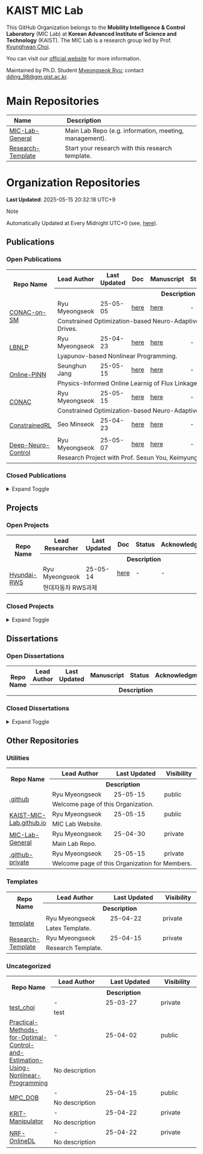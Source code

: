 
# KAIST MIC Lab

This GitHub Organization belongs to the **Mobility Intelligence & Control Laboratory** (MIC Lab) at **Korean Advanced Institute of Science and Technology** (KAIST).
The MIC Lab is a research group led by Prof. [Kyunghwan Choi](https://github.com/orgs/KAIST-MIC-Lab/people/Kyunghwan-Choi).

You can visit our [official website](https://kaist-mic-lab.github.io) for more information.

Maintained by Ph.D. Student [Myeongseok Ryu](https://github.com/DDingR); contact [dding_98@gm.gist.ac.kr](mailto:dding_98@gm.gist.ac.kr).

# Main Repositories

|<div style="width:70px">Name</div>|<div style="width:100px">Description</div>|
|------|---|
|[MIC-Lab-General](https://github.com/KAIST-MIC-Lab/MIC-Lab-General)|Main Lab Repo (e.g. information, meeting, management).|
|[Research-Template](https://github.com/KAIST-MIC-Lab/Research-Template)|Start your research with this research template.|

# Organization Repositories 

**Last Updated**: 2025-05-15 20:32:18 UTC+9
> [!Note]
> Automatically Updated at Every Midnight UTC+0
> (see, [here](https://github.com/KAIST-MIC-Lab/.github-private/actions/workflows/auto_readme_gen.yml)).

## Publications

### Open Publications
<table>
<!--  -->   
    <tr>
        <th style="width:10%" rowspan="2">Repo Name</th>
        <th>Lead Author</th>
        <th>Last Updated</th>
        <th>Doc</th>
        <th>Manuscript</th>
        <th>Status</th>
        <th>Acknowledgment</th>
        <th>Visibility</th>
    </tr>
    <tr>
        <th colspan="7">Description</th>
    </tr>
<!--  -->
    <tr>
        <td rowspan="2"><a href="https://github.com/KAIST-MIC-Lab/CONAC-on-SM">CONAC-on-SM</a></td>
        <td>Ryu Myeongseok</td>
        <td>25-05-05</td>
        <td><a href="https://github.com/KAIST-MIC-Lab/CONAC-on-SM/blob/main/">here</a></td>
        <td><a href="https://github.com/KAIST-MIC-Lab/CONAC-on-SM/blob/main/manuscript.pdf">here</a></td>
        <td>-</td>
        <td>-</td>
        <td>private</td>
    </tr>
    <tr>
        <td colspan="7">Constrained Optimization-based Neuro-Adaptive Control or Synchronous Machine Drives.</td>
    </tr>                           
<!--  -->
    <tr>
        <td rowspan="2"><a href="https://github.com/KAIST-MIC-Lab/LBNLP">LBNLP</a></td>
        <td>Ryu Myeongseok</td>
        <td>25-04-23</td>
        <td><a href="https://github.com/KAIST-MIC-Lab/LBNLP/blob/main//doc/main.pdf">here</a></td>
        <td><a href="https://github.com/KAIST-MIC-Lab/LBNLP/blob/main/">here</a></td>
        <td>-</td>
        <td>-</td>
        <td>private</td>
    </tr>
    <tr>
        <td colspan="7">Lyapunov-based Nonlinear Programming.</td>
    </tr>                           
<!--  -->
    <tr>
        <td rowspan="2"><a href="https://github.com/KAIST-MIC-Lab/Online-PINN">Online-PINN</a></td>
        <td>Seunghun Jang</td>
        <td>25-05-15</td>
        <td><a href="https://github.com/KAIST-MIC-Lab/Online-PINN/blob/main//doc/main.pdf">here</a></td>
        <td><a href="https://github.com/KAIST-MIC-Lab/Online-PINN/blob/main/manuscript.pdf">here</a></td>
        <td>-</td>
        <td>-</td>
        <td>private</td>
    </tr>
    <tr>
        <td colspan="7">Physics-Informed Online Learnig of Flux Linkage Model for SM.</td>
    </tr>                           
<!--  -->
    <tr>
        <td rowspan="2"><a href="https://github.com/KAIST-MIC-Lab/CONAC">CONAC</a></td>
        <td>Ryu Myeongseok</td>
        <td>25-05-15</td>
        <td><a href="https://github.com/KAIST-MIC-Lab/CONAC/blob/main/">here</a></td>
        <td><a href="https://github.com/KAIST-MIC-Lab/CONAC/blob/main/manuscript.pdf">here</a></td>
        <td>-</td>
        <td>-</td>
        <td>public</td>
    </tr>
    <tr>
        <td colspan="7">Constrained Optimization-based Neuro-Adaptive Control.</td>
    </tr>                           
<!--  -->
    <tr>
        <td rowspan="2"><a href="https://github.com/KAIST-MIC-Lab/ConstrainedRL">ConstrainedRL</a></td>
        <td>Seo Minseok</td>
        <td>25-04-23</td>
        <td><a href="https://github.com/KAIST-MIC-Lab/ConstrainedRL/blob/main//doc/main.pdf">here</a></td>
        <td><a href="https://github.com/KAIST-MIC-Lab/ConstrainedRL/blob/main/">here</a></td>
        <td>-</td>
        <td>-</td>
        <td>private</td>
    </tr>
    <tr>
        <td colspan="7"></td>
    </tr>                           
<!--  -->
    <tr>
        <td rowspan="2"><a href="https://github.com/KAIST-MIC-Lab/Deep-Neuro-Control">Deep-Neuro-Control</a></td>
        <td>Ryu Myeongseok</td>
        <td>25-05-07</td>
        <td><a href="https://github.com/KAIST-MIC-Lab/Deep-Neuro-Control/blob/main//doc/main.pdf">here</a></td>
        <td><a href="https://github.com/KAIST-MIC-Lab/Deep-Neuro-Control/blob/main/manuscript.pdf">here</a></td>
        <td>-</td>
        <td>-</td>
        <td>private</td>
    </tr>
    <tr>
        <td colspan="7">Research Project with Prof. Sesun You, Keimyung University.</td>
    </tr>                           
</table>

### Closed Publications
<details>
<summary>Expand Toggle</summary>
<div markdown="1">

<table>
<!--  -->   
    <tr>
        <th style="width:10%" rowspan="2">Repo Name</th>
        <th>Lead Author</th>
        <th>Last Updated</th>
        <th>Doc</th>
        <th>Manuscript</th>
        <th>Status</th>
        <th>Acknowledgment</th>
        <th>Visibility</th>
    </tr>
    <tr>
        <th colspan="7">Description</th>
    </tr>
<!--  -->
    <tr>
        <td rowspan="2"><a href="https://github.com/KAIST-MIC-Lab/Integration-Error-Estimation-Based-FLE">Integration-Error-Estimation-Based-FLE</a></td>
        <td>Seunghun Jang</td>
        <td>25-05-12</td>
        <td><a href="https://github.com/KAIST-MIC-Lab/Integration-Error-Estimation-Based-FLE/blob/main/">here</a></td>
        <td><a href="https://github.com/KAIST-MIC-Lab/Integration-Error-Estimation-Based-FLE/blob/main/manuscript.pdf">here</a></td>
        <td>-</td>
        <td>-</td>
        <td>public</td>
    </tr>
    <tr>
        <td colspan="7">Integration Error Estimation-based FLE.</td>
    </tr>                           
<!--  -->
    <tr>
        <td rowspan="2"><a href="https://github.com/KAIST-MIC-Lab/CNN-based-Adaptive-Control">CNN-based-Adaptive-Control</a></td>
        <td>Ryu Myeongseok</td>
        <td>25-03-30</td>
        <td><a href="https://github.com/KAIST-MIC-Lab/CNN-based-Adaptive-Control/blob/main/">here</a></td>
        <td><a href="https://github.com/KAIST-MIC-Lab/CNN-based-Adaptive-Control/blob/main/L4DC25%201st%20sub.pdf">here</a></td>
        <td>-</td>
        <td>-</td>
        <td>public</td>
    </tr>
    <tr>
        <td colspan="7">Neuro-adaptive control with CNN</td>
    </tr>                           
<!--  -->
    <tr>
        <td rowspan="2"><a href="https://github.com/KAIST-MIC-Lab/ESO-FLE">ESO-FLE</a></td>
        <td>Seunghun Jang</td>
        <td>25-05-12</td>
        <td><a href="https://github.com/KAIST-MIC-Lab/ESO-FLE/blob/main/">here</a></td>
        <td><a href="https://github.com/KAIST-MIC-Lab/ESO-FLE/blob/main/manuscript.pdf">here</a></td>
        <td>-</td>
        <td>-</td>
        <td>public</td>
    </tr>
    <tr>
        <td colspan="7">Extended State Observer-based Flux Linkage Estimator</td>
    </tr>                           
</table>
</div>
</details>

## Projects

### Open Projects
<table>
<!--  -->   
    <tr>
        <th style="width:10%" rowspan="2">Repo Name</th>
        <th>Lead Researcher</th>
        <th>Last Updated</th>
        <th>Doc</th>
        <th>Status</th>
        <th>Acknowledgment</th>
        <th>Visibility</th>
    </tr>
    <tr>
        <th colspan="6">Description</th>
    </tr>
<!--  -->
    <tr>
        <td rowspan="2"><a href="https://github.com/KAIST-MIC-Lab/Hyundai-RWS">Hyundai-RWS</a></td>
        <td>Ryu Myeongseok</td>
        <td>25-05-14</td>
        <td><a href="https://github.com/KAIST-MIC-Lab/Hyundai-RWS/blob/main/./doc/main.pdf">here</a></td>
        <td>-</td>
        <td>-</td>
        <td>private</td>
    </tr>
    <tr>
        <td colspan="6">현대자동차 RWS과제</td>
    </tr>                           
</table>

### Closed Projects
<details>
<summary>Expand Toggle</summary>
<div markdown="1">

<table>
<!--  -->   
    <tr>
        <th style="width:10%" rowspan="2">Repo Name</th>
        <th>Lead Researcher</th>
        <th>Last Updated</th>
        <th>Doc</th>
        <th>Status</th>
        <th>Acknowledgment</th>
        <th>Visibility</th>
    </tr>
    <tr>
        <th colspan="6">Description</th>
    </tr>
</table>
</div>
</details>

## Dissertations

### Open Dissertations
<table>
<!--  -->   
    <tr>
        <th style="width:10%" rowspan="2">Repo Name</th>
        <th>Lead Author</th>
        <th>Last Updated</th>
        <th>Manuscript</th>
        <th>Status</th>
        <th>Acknowledgment</th>
        <th>Visibility</th>
    </tr>
    <tr>
        <th colspan="6">Description</th>
    </tr>
</table>

### Closed Dissertations
<details>
<summary>Expand Toggle</summary>
<div markdown="1">

<table>
<!--  -->   
    <tr>
        <th style="width:10%" rowspan="2">Repo Name</th>
        <th>Lead Author</th>
        <th>Last Updated</th>
        <th>Manuscript</th>
        <th>Status</th>
        <th>Acknowledgment</th>
        <th>Visibility</th>
    </tr>
    <tr>
        <th colspan="6">Description</th>
    </tr>
<!--  -->
    <tr>
        <td rowspan="2"><a href="https://github.com/KAIST-MIC-Lab/Myeongseok-Master-s-Thesis">Myeongseok-Master-s-Thesis</a></td>
        <td>Ryu Myeongseok</td>
        <td>25-03-29</td>
        <td><a href="https://github.com/KAIST-MIC-Lab/Myeongseok-Master-s-Thesis/blob/main/Dissertation.pdf">here</a></td>
        <td>-</td>
        <td>-</td>
        <td>public</td>
    </tr>
    <tr>
        <td colspan="6">Master Thesis</td>
    </tr>                           
<!--  -->
    <tr>
        <td rowspan="2"><a href="https://github.com/KAIST-MIC-Lab/Seunghun-Master-s-Thesis">Seunghun-Master-s-Thesis</a></td>
        <td>Jang Seunghun</td>
        <td>25-04-01</td>
        <td><a href="https://github.com/KAIST-MIC-Lab/Seunghun-Master-s-Thesis/blob/main/Dissertation.pdf">here</a></td>
        <td>-</td>
        <td>-</td>
        <td>public</td>
    </tr>
    <tr>
        <td colspan="6">Master Thesis</td>
    </tr>                           
</table>
</div>
</details>

## Other Repositories

### Utilities
<table>
<!--  -->   
    <tr>
        <th style="width:10%" rowspan="2">Repo Name</th>
        <th>Lead Author</th>
        <th>Last Updated</th>
        <th>Visibility</th>
    </tr>
    <tr>
        <th colspan="3">Description</th>
    </tr>
<!--  -->
    <tr>
        <td rowspan="2"><a href="https://github.com/KAIST-MIC-Lab/.github">.github</a></td>
        <td>Ryu Myeongseok</td>
        <td>25-05-15</td>
        <td>public</td>
    </tr>
    <tr>
        <td colspan="3">Welcome page of this Organization.</td>
    </tr>                           
<!--  -->
    <tr>
        <td rowspan="2"><a href="https://github.com/KAIST-MIC-Lab/KAIST-MIC-Lab.github.io">KAIST-MIC-Lab.github.io</a></td>
        <td>Ryu Myeongseok</td>
        <td>25-05-15</td>
        <td>public</td>
    </tr>
    <tr>
        <td colspan="3">MIC Lab Website.</td>
    </tr>                           
<!--  -->
    <tr>
        <td rowspan="2"><a href="https://github.com/KAIST-MIC-Lab/MIC-Lab-General">MIC-Lab-General</a></td>
        <td>Ryu Myeongseok</td>
        <td>25-04-30</td>
        <td>private</td>
    </tr>
    <tr>
        <td colspan="3">Main Lab Repo.</td>
    </tr>                           
<!--  -->
    <tr>
        <td rowspan="2"><a href="https://github.com/KAIST-MIC-Lab/.github-private">.github-private</a></td>
        <td>Ryu Myeongseok</td>
        <td>25-05-15</td>
        <td>private</td>
    </tr>
    <tr>
        <td colspan="3">Welcome page of this Organization  for Members.</td>
    </tr>                           
</table>

### Templates
<table>
<!--  -->   
    <tr>
        <th style="width:10%" rowspan="2">Repo Name</th>
        <th>Lead Author</th>
        <th>Last Updated</th>
        <th>Visibility</th>
    </tr>
    <tr>
        <th colspan="3">Description</th>
    </tr>
<!--  -->
    <tr>
        <td rowspan="2"><a href="https://github.com/KAIST-MIC-Lab/template">template</a></td>
        <td>Ryu Myeongseok</td>
        <td>25-04-22</td>
        <td>private</td>
    </tr>
    <tr>
        <td colspan="3">Latex Template.</td>
    </tr>                           
<!--  -->
    <tr>
        <td rowspan="2"><a href="https://github.com/KAIST-MIC-Lab/Research-Template">Research-Template</a></td>
        <td>Ryu Myeongseok</td>
        <td>25-04-15</td>
        <td>private</td>
    </tr>
    <tr>
        <td colspan="3">Research Template.</td>
    </tr>                           
</table>

### Uncategorized

<table>
<!--  -->   
    <tr>
        <th style="width:10%" rowspan="2">Repo Name</th>
        <th>Lead Author</th>
        <th>Last Updated</th>
        <th>Visibility</th>
    </tr>
    <tr>
        <th colspan="3">Description</th>
    </tr>
<!--  -->
    <tr>
        <td rowspan="2"><a href="https://github.com/KAIST-MIC-Lab/test_choi">test_choi</a></td>
        <td>-</td>
        <td>25-03-27</td>
        <td>private</td>
    </tr>
    <tr>
        <td colspan="3">test</td>
    </tr>                           
<!--  -->
    <tr>
        <td rowspan="2"><a href="https://github.com/KAIST-MIC-Lab/Practical-Methods-for-Optimal-Control-and-Estimation-Using-Nonlinear-Programming">Practical-Methods-for-Optimal-Control-and-Estimation-Using-Nonlinear-Programming</a></td>
        <td>-</td>
        <td>25-04-02</td>
        <td>public</td>
    </tr>
    <tr>
        <td colspan="3">No description</td>
    </tr>                           
<!--  -->
    <tr>
        <td rowspan="2"><a href="https://github.com/KAIST-MIC-Lab/MPC_DOB">MPC_DOB</a></td>
        <td>-</td>
        <td>25-04-15</td>
        <td>public</td>
    </tr>
    <tr>
        <td colspan="3">No description</td>
    </tr>                           
<!--  -->
    <tr>
        <td rowspan="2"><a href="https://github.com/KAIST-MIC-Lab/KRIT-Manipulator">KRIT-Manipulator</a></td>
        <td>-</td>
        <td>25-04-22</td>
        <td>private</td>
    </tr>
    <tr>
        <td colspan="3">No description</td>
    </tr>                           
<!--  -->
    <tr>
        <td rowspan="2"><a href="https://github.com/KAIST-MIC-Lab/NRF-OnlineDL">NRF-OnlineDL</a></td>
        <td>-</td>
        <td>25-04-22</td>
        <td>private</td>
    </tr>
    <tr>
        <td colspan="3">No description</td>
    </tr>                           
</table>

